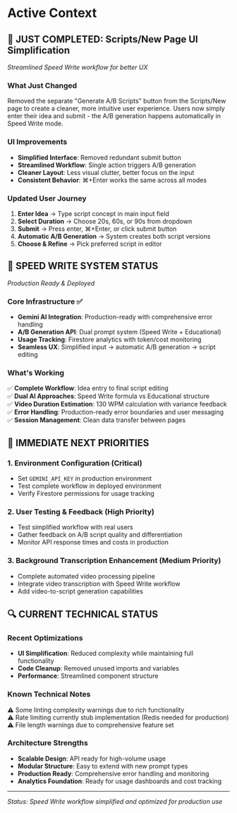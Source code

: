 # Active Context

## 🎯 **JUST COMPLETED: Scripts/New Page UI Simplification**
*Streamlined Speed Write workflow for better UX*

### What Just Changed
Removed the separate "Generate A/B Scripts" button from the Scripts/New page to create a cleaner, more intuitive user experience. Users now simply enter their idea and submit - the A/B generation happens automatically in Speed Write mode.

### UI Improvements
- **Simplified Interface**: Removed redundant submit button
- **Streamlined Workflow**: Single action triggers A/B generation
- **Cleaner Layout**: Less visual clutter, better focus on the input
- **Consistent Behavior**: ⌘+Enter works the same across all modes

### Updated User Journey
1. **Enter Idea** → Type script concept in main input field
2. **Select Duration** → Choose 20s, 60s, or 90s from dropdown
3. **Submit** → Press enter, ⌘+Enter, or click submit button
4. **Automatic A/B Generation** → System creates both script versions
5. **Choose & Refine** → Pick preferred script in editor

## 🚀 **SPEED WRITE SYSTEM STATUS**
*Production Ready & Deployed*

### Core Infrastructure ✅
- **Gemini AI Integration**: Production-ready with comprehensive error handling
- **A/B Generation API**: Dual prompt system (Speed Write + Educational)
- **Usage Tracking**: Firestore analytics with token/cost monitoring
- **Seamless UX**: Simplified input → automatic A/B generation → script editing

### What's Working
✅ **Complete Workflow**: Idea entry to final script editing  
✅ **Dual AI Approaches**: Speed Write formula vs Educational structure  
✅ **Video Duration Estimation**: 130 WPM calculation with variance feedback  
✅ **Error Handling**: Production-ready error boundaries and user messaging  
✅ **Session Management**: Clean data transfer between pages  

## 🎯 **IMMEDIATE NEXT PRIORITIES**

### 1. Environment Configuration (Critical)
- Set `GEMINI_API_KEY` in production environment
- Test complete workflow in deployed environment
- Verify Firestore permissions for usage tracking

### 2. User Testing & Feedback (High Priority)
- Test simplified workflow with real users
- Gather feedback on A/B script quality and differentiation
- Monitor API response times and costs in production

### 3. Background Transcription Enhancement (Medium Priority)
- Complete automated video processing pipeline
- Integrate video transcription with Speed Write workflow
- Add video-to-script generation capabilities

## 🔍 **CURRENT TECHNICAL STATUS**

### Recent Optimizations
- **UI Simplification**: Reduced complexity while maintaining full functionality
- **Code Cleanup**: Removed unused imports and variables
- **Performance**: Streamlined component structure

### Known Technical Notes
⚠️ Some linting complexity warnings due to rich functionality  
⚠️ Rate limiting currently stub implementation (Redis needed for production)  
⚠️ File length warnings due to comprehensive feature set  

### Architecture Strengths
- **Scalable Design**: API ready for high-volume usage
- **Modular Structure**: Easy to extend with new prompt types
- **Production Ready**: Comprehensive error handling and monitoring
- **Analytics Foundation**: Ready for usage dashboards and cost tracking

---

*Status: Speed Write workflow simplified and optimized for production use* 